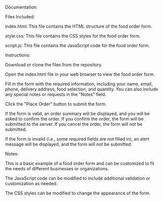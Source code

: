 Documentation:

Files Included:

index.html: This file contains the HTML structure of the food order form.

style.css: This file contains the CSS styles for the food order form.

script.js: This file contains the JavaScript code for the food order form.

Instructions:

Download or clone the files from the repository.

Open the index.html file in your web browser to view the food order form.

Fill in the form with the required information, including your name, email, phone, delivery address, food selection, and quantity. You can also include any special notes or requests in the "Notes" field.

Click the "Place Order" button to submit the form.

If the form is valid, an order summary will be displayed, and you will be asked to confirm the order. If you confirm the order, the form will be submitted to the server. If you cancel the order, the form will not be submitted.

If the form is invalid (i.e., some required fields are not filled in), an alert message will be displayed, and the form will not be submitted.

Notes:

This is a basic example of a food order form and can be customized to fit the needs of different businesses or organizations.

The JavaScript code can be modified to include additional validation or customization as needed.

The CSS styles can be modified to change the appearance of the form.
